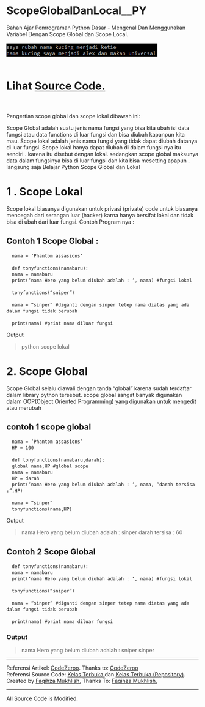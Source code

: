 # ScopeGlobalDanLocal__PY
Bahan Ajar Pemrograman Python Dasar - Mengenal Dan Menggunakan Variabel Dengan Scope Global dan Scope Local.<br><br>
<img src="https://github.com/RizkyKhapidsyah/ScopeGlobalDanLocal__PY/blob/master/result/001.PNG"><br><br>
# Lihat <a href="https://github.com/RizkyKhapidsyah/ScopeGlobalDanLocal__PY/blob/master/ScopeGlobalDanLocal__PY.py">Source Code.</a><br><br>


Pengertian scope global dan scope lokal dibawah ini:

Scope Global adalah suatu jenis nama fungsi yang bisa kita ubah isi data fungsi atau data functions di luar fungsi dan bisa diubah kapanpun kita mau. Scope lokal adalah jenis nama fungsi yang tidak dapat diubah datanya di luar fungsi. Scope lokal hanya dapat diubah di dalam fungsi nya itu sendiri . karena itu disebut dengan lokal. sedangkan scope global maksunya data dalam fungsinya bisa di luar fungsi dan kita bisa mesetting apapun . langsung saja Belajar Python Scope Global dan Lokal

# 1 . Scope Lokal

Scope lokal biasanya digunakan untuk privasi (private) code untuk biasanya mencegah dari serangan luar (hacker) karna hanya bersifat lokal dan tidak bisa di ubah dari luar fungsi. Contoh Program nya :

## Contoh 1 Scope Global :

      nama = ‘Phantom assasions’

      def tonyfunctions(namabaru):
      nama = namabaru
      print(‘nama Hero yang belum diubah adalah : ‘, nama) #fungsi lokal

      tonyfunctions(“sniper”)

      nama = “sinper” #diganti dengan sinper tetep nama diatas yang ada dalam fungsi tidak berubah

      print(nama) #print nama diluar fungsi


Output

>python scope lokal

# 2. Scope Global

Scope Global selalu diawali dengan tanda “global” karena sudah terdaftar dalam library python tersebut. scope global sangat banyak digunakan dalam OOP(Object Oriented Programming) yang digunakan untuk mengedit atau merubah

## contoh 1 scope global

      nama = ‘Phantom assasions’
      HP = 100

      def tonyfunctions(namabaru,darah):
      global nama,HP #global scope
      nama = namabaru
      HP = darah
      print(‘nama Hero yang belum diubah adalah : ‘, nama, “darah tersisa :”,HP) 

      nama = “sinper”
      tonyfunctions(nama,HP)


Output

>nama Hero yang belum diubah adalah : sinper darah tersisa : 60

## Contoh 2 Scope Global

      def tonyfunctions(namabaru):
      nama = namabaru
      print(‘nama Hero yang belum diubah adalah : ‘, nama) #fungsi lokal

      tonyfunctions(“sniper”)

      nama = “sinper” #diganti dengan sinper tetep nama diatas yang ada dalam fungsi tidak berubah

      print(nama) #print nama diluar fungsi


### Output

>nama Hero yang belum diubah adalah : sniper
>sinper


-----
Referensi Artikel: <a href="https://www.codezeroo.com">CodeZeroo</a>. Thanks to: <a href="https://www.codezeroo.com">CodeZeroo</a><br> 
Referensi Source Code: <a href="https://www.youtube.com/user/faqihzamukhlish"> Kelas Terbuka </a> dan <a href="https://github.com/kelasterbuka"> Kelas Terbuka (Repository)</a>. Created by <a href="https://github.com/faqihza">Faqihza Mukhlish.</a> Thanks To: <a href="https://www.youtube.com/channel/UCRGHjysoCemh4y7tCJQs30w/about">Faqihza Mukhlish.</a><br>

-----
All Source Code is Modified.
